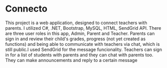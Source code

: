 # Connecto
This project is a web application, designed to connect teachers with parents.
I utilized C#, .NET, Bootstrap, MySQL, HTML, SendGrid API.
There are three user roles in this app, Admin, Parent and Teacher.
Parents can sign in and review their child's grades, progress (not yet created as functions)
and being able to communicate with teachers via chat, which is still public.I used SendGrid for the message funcionality.
Teachers can sign in for a list of students with parents and they can chat with parents too.
They can make announcements and reply to a certain message
